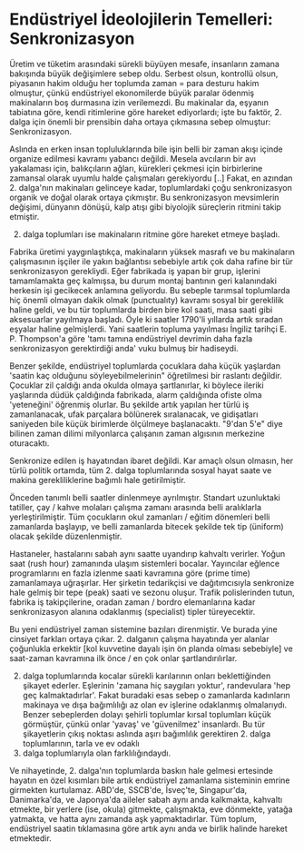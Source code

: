 # Endüstriyel İdeolojilerin Temelleri: Senkronizasyon

Üretim ve tüketim arasındaki sürekli büyüyen mesafe, insanların zamana
bakışında büyük değişimlere sebep oldu. Serbest olsun, kontrollü
olsun, piyasanın hakim olduğu her toplumda zaman = para desturu hakim
olmuştur, çünkü endüstriyel ekonomilerde büyük paralar ödenmiş
makinaların boş durmasına izin verilemezdi. Bu makinalar da, eşyanın
tabiatına göre, kendi ritimlerine göre hareket ediyorlardı; işte bu
faktör, 2. dalga için önemli bir prensibin daha ortaya çıkmasına sebep
olmuştur: Senkronizasyon.

Aslında en erken insan topluluklarında bile işin belli bir zaman akışı
içinde organize edilmesi kavramı yabancı değildi. Mesela avcıların bir
avı yakalaması için, balıkçıların ağları, kürekleri çekmesi için
birbirlerine zamansal olarak uyumlu halde çalışmaları gerekiyordu [..]
Fakat, en azından 2. dalga'nın makinaları gelinceye kadar,
toplumlardaki çoğu senkronizasyon organik ve doğal olarak ortaya
çıkmıştır. Bu senkronizasyon mevsimlerin değişimi, dünyanın dönüşü,
kalp atışı gibi biyolojik süreçlerin ritmini takip etmiştir.

2. dalga toplumları ise makinaların ritmine göre hareket etmeye
başladı.

Fabrika üretimi yaygınlaştıkça, makinaların yüksek masrafı ve bu
makinaların çalışmasının işçiler ile yakın bağlantısı sebebiyle artık
çok daha rafine bir tür senkronizasyon gerekliydi. Eğer fabrikada iş
yapan bir grup, işlerini tamamlamakta geç kalmışsa, bu durum montaj
bantının geri kalanındaki herkesin işi gecikecek anlamına
geliyordu. Bu sebeple tarımsal toplumlarda hiç önemli olmayan dakik
olmak (punctualıty) kavramı sosyal bir gereklilik haline geldi, ve bu
tür toplumlarda birden bire kol saati, masa saati gibi aksesuarlar
yayılmaya başladı. Öyle ki saatler 1790'li yıllarda artık sıradan
eşyalar haline gelmişlerdi. Yani saatlerin topluma yayılması İngiliz
tarihçi E. P. Thompson'a göre 'tamı tamına endüstriyel devrimin daha
fazla senkronizasyon gerektirdiği anda' vuku bulmuş bir hadiseydi.

Benzer şekilde, endüstriyel toplumlarda çocuklara daha küçük yaşlardan
'saatin kaç olduğunu söyleyebilmelerinin" öğretilmesi bir raslantı
değildir. Çocuklar zil çaldığı anda okulda olmaya şartlanırlar, ki
böylece ileriki yaşlarında düdük çaldığında fabrikada, alarm
çaldığında ofiste olma 'yeteneğini' öğrenmiş olurlar. Bu şekilde artık
yapılan her türlü iş zamanlanacak, ufak parçalara bölünerek
sıralanacak, ve gidişatları saniyeden bile küçük birimlerde ölçülmeye
başlanacaktı. "9'dan 5'e" diye bilinen zaman dilimi milyonlarca
çalışanın zaman algısının merkezine oturacaktı.

Senkronize edilen iş hayatından ibaret değildi. Kar amaçlı olsun
olmasın, her türlü politik ortamda, tüm 2. dalga toplumlarında sosyal
hayat saate ve makina gerekliliklerine bağımlı hale getirilmiştir.

Önceden tanımlı belli saatler dinlenmeye ayrılmıştır. Standart
uzunluktaki tatiller, çay / kahve molaları çalışma zamanı arasında
belli aralıklarla yerleştirilmiştir. Tüm çocukların okul zamanları /
eğitim dönemleri belli zamanlarda başlayıp, ve belli zamanlarda
bitecek şekilde tek tip (üniform) olacak şekilde düzenlenmiştir.

Hastaneler, hastalarını sabah aynı saatte uyandırıp kahvaltı
verirler. Yoğun saat (rush hour) zamanında ulaşım sistemleri
bocalar. Yayıncılar eğlence programlarını en fazla izlenme saati
kavramına göre (prime time) zamanlamaya uğraşırlar. Her şirketin
tedarikçisi ve dağıtımcısıyla senkronize hale gelmiş bir tepe (peak)
saati ve sezonu oluşur. Trafik polislerinden tutun, fabrika iş
takipçilerine, oradan zaman / bordro elemanlarına kadar senkronizasyon
alanına odaklanmış (specialist) tipler türeyecektir.

Bu yeni endüstriyel zaman sistemine bazıları direnmiştir. Ve burada
yine cinsiyet farkları ortaya çıkar. 2. dalganın çalışma hayatında yer
alanlar çoğunlukla erkektir [kol kuvvetine dayalı işin ön planda
olması sebebiyle] ve saat-zaman kavramına ilk önce / en çok onlar
şartlandırılırlar.

2. dalga toplumlarında kocalar sürekli karılarının onları
beklettiğinden şikayet ederler. Eşlerinin 'zamana hiç saygıları
yoktur', randevulara 'hep geç kalmaktadırlar'. Fakat buradaki esas
sebep o zamanlarda kadınların makinaya ve dışa bağımlılığı az olan ev
işlerine odaklanmış olmalarıydı. Benzer sebeplerden dolayı şehirli
toplumlar kırsal toplumları küçük görmüştür, çünkü onlar 'yavaş' ve
'güvenilmez' insanlardı. Bu tür şikayetlerin çıkış noktası aslında
aşırı bağımlılık gerektiren 2. dalga toplumlarının, tarla ve ev odaklı
1. dalga toplumlarıyla olan farklılığındaydı.

Ve nihayetinde, 2. dalga'nın toplumlarda baskın hale gelmesi ertesinde
hayatın en özel kısımları bile artık endüstriyel zamanlama sisteminin
emrine girmekten kurtulamaz. ABD'de, SSCB'de, İsveç'te, Singapur'da,
Danimarka'da, ve Japonya'da aileler sabah aynı anda kalkmakta,
kahvaltı etmekte, bir yerlere (ise, okula) gitmekte, çalışmakta, eve
dönmekte, yatağa yatmakta, ve hatta aynı zamanda aşk
yapmaktadırlar. Tüm toplum, endüstriyel saatin tıklamasına göre artık
aynı anda ve birlik halinde hareket etmektedir.






